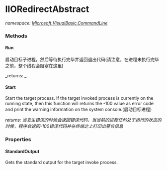 ﻿
# IIORedirectAbstract
_namespace: [Microsoft.VisualBasic.CommandLine](N-Microsoft.VisualBasic.CommandLine.md)_



### Methods

#### Run
启动目标子进程，然后等待执行完毕并返回退出代码(请注意，在进程未执行完毕之前，整个线程会阻塞在这里)

_returns: _
#### Start
Start the target process. If the target invoked process is currently on the running state, 
 then this function will returns the -100 value as error code and print the warning 
 information on the system console.(启动目标进程)

_returns: 当发生错误的时候会返回错误代码，当当前的进程任然处于运行的状态的时候，程序会返回-100错误代码并在终端之上打印出警告信息_


### Properties

#### StandardOutput
Gets the standard output for the target invoke process.


